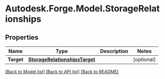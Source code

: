 # Autodesk.Forge.Model.StorageRelationships
## Properties

Name | Type | Description | Notes
------------ | ------------- | ------------- | -------------
**Target** | [**StorageRelationshipsTarget**](StorageRelationshipsTarget.md) |  | [optional] 

[[Back to Model list]](../README.md#documentation-for-models) [[Back to API list]](../README.md#documentation-for-api-endpoints) [[Back to README]](../README.md)

